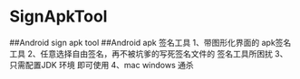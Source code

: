 # SignApkTool
##Android sign apk tool
##Android  apk 签名工具
1、带图形化界面的 apk签名工具
2、任意选择自由签名，再不被坑爹的写死签名文件的 签名工具所困扰
3、只需配置JDK 环境 即可使用 
4、mac windows 通杀
